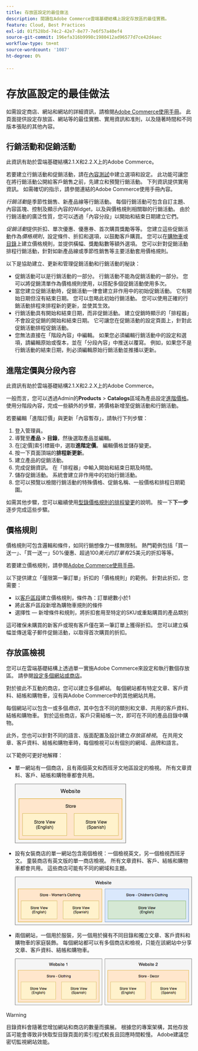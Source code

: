 ```yaml
---
title: 存放區設定的最佳做法
description: 閱讀在Adobe Commerce雲端基礎結構上設定存放區的最佳實務。
feature: Cloud, Best Practices
exl-id: 01f528bd-74c2-42e7-8e77-7e6f57a40ef4
source-git-commit: 196efa316b9998c1980412ad96577d7ce42d4aec
workflow-type: tm+mt
source-wordcount: '1087'
ht-degree: 0%

---
```


# 存放區設定的最佳做法

如需設定商店、網站和網站的詳細資訊，請檢閱[Adobe Commerce使用手冊](https://experienceleague.adobe.com/docs/commerce-admin/user-guides/home.html)。 此頁面提供設定存放區、網站等的最佳實務、實用資訊和准則，以及隨著時間和不同版本張貼的其他內容。

## 行銷活動和促銷活動

此資訊有助於雲端基礎結構2.1.X和2.2.X上的Adobe Commerce。

若要建立行銷活動和促銷活動，請在[內容測試](https://experienceleague.adobe.com/docs/commerce-admin/content-design/staging/content-staging.html)中建立選項和設定。 此功能可讓您在將行銷活動公開給客戶銷售之前，先建立和預覽行銷活動。 下列資訊提供實用資訊。 如需確切的指示，請參閱連結的Adobe Commerce使用手冊內容。

_行銷活動_&#x200B;是季節性銷售、新產品線等行銷活動。 每個行銷活動可包含自訂主題、內容區塊、控制及顯示內容的Widget，以及與價格規則相關聯的行銷活動。 由於行銷活動的廣泛性質，您可以透過「內容分段」以開始和結束日期建立它們。

_促銷活動_&#x200B;提供折扣、單次優惠、優惠券、首次購買獎勵等等。 您建立這些促銷活動作為&#x200B;_價格規則_，設定條件、折扣和選項，以鼓勵客戶購買。 您可以在[購物車](https://experienceleague.adobe.com/docs/commerce-admin/marketing/promotions/cart-rules/price-rules-cart.html)或[目錄](https://experienceleague.adobe.com/docs/commerce-admin/marketing/promotions/catalog-rules/price-rules-catalog.html)上建立價格規則，並提供橫幅、獎勵點數等額外選項。 您可以針對促銷活動排程行銷活動，針對如新產品線或季節性銷售等主要活動套用價格規則。

以下是協助建立、更新和管理促銷活動和行銷活動的秘訣：

* 促銷活動可以是行銷活動的一部分。 行銷活動不能為促銷活動的一部分。 您可以將促銷清單作為價格規則使用，以搭配多個促銷活動使用多次。
* 當您建立促銷活動時，促銷活動一律會建立非作用中的初始促銷活動。 它有開始日期但沒有結束日期。 您可以忽略此初始行銷活動。 您可以使用正確的行銷活動排程來排程新的更新，並使其生效。
* 行銷活動具有開始和結束日期，而非促銷活動。 建立促銷時顯示的「排程器」不會設定促銷的開始和結束日期。 它可讓您在促銷活動的設定頁面上，針對此促銷活動排程促銷活動。
* 您無法直接在「階段內容」中編輯。 如果您必須編輯行銷活動中的設定和選項，請編輯原始或復本，並在「分段內容」中推送以覆寫。 例如，如果您不是行銷活動的結束日期，則必須編輯原始行銷活動並推播以更新。

## 進階定價與分段內容

此資訊有助於雲端基礎結構2.1.X和2.2.X上的Adobe Commerce。

一般而言，您可以透過Admin的&#x200B;**Products** > **Catalogs**&#x200B;區域為產品設定[進階價格](https://experienceleague.adobe.com/docs/commerce-admin/catalog/products/pricing/pricing-advanced.html)。 使用分階段內容，完成一些額外的步驟，將價格新增至促銷活動和行銷活動。

若要編輯「進階訂價」與更新「內容暫存」，請執行下列步驟：

1. 登入管理員。
1. 導覽至&#x200B;**產品** > **目錄**，然後選取產品並編輯。
1. 在[定價]索引標籤中，選取&#x200B;**進階定價**。 編輯價格並儲存變更。
1. 按一下頁面頂端的&#x200B;**排程新更新**。
1. 建立產品的促銷活動。
1. 完成促銷資訊。 在「排程器」中輸入開始和結束日期及時間。
1. 儲存促銷活動。 系統會建立非作用中的初始行銷活動。
1. 您可以預覽以檢閱行銷活動的特殊價格、促銷名稱、一般價格和排程日期範圍。

如需其他步驟，您可以繼續使用[型錄價格規則的排程變更](https://experienceleague.adobe.com/docs/commerce-admin/marketing/promotions/catalog-rules/price-rule-catalog-scheduled-changes.html)的說明。 按一下&#x200B;**下一步**&#x200B;逐步完成這些步驟。

## 價格規則

價格規則可包含邏輯和條件，如同行銷想像力一樣無限制。 熱門範例包括「買一送一」、「買一送一」50%優惠、超過$100美元的訂單有$25美元的折扣等等。

若要建立價格規則，請參閱[Adobe Commerce使用手冊](https://experienceleague.adobe.com/docs/commerce-admin/marketing/promotions/catalog-rules/price-rules-catalog-create.html)。

以下提供建立「僅限第一筆訂單」折扣的「價格規則」的範例。 針對此折扣，您需要：

* 以[客戶區段](https://experienceleague.adobe.com/en/docs/commerce-admin/customers/segments/customer-segment-price-rule)建立價格規則，條件為：訂單總數小於1
* 將此客戶區段新增為購物車規則的條件
* 選擇性 — 新增條件和規則，將折扣套用至特定的SKU或重點購買的產品類別

這可確保未購買的新客戶或現有客戶僅在第一筆訂單上獲得折扣。 您可以建立橫幅並傳送電子郵件促銷活動，以取得首次購買的折扣。

## 存放區檢視

您可以在雲端基礎結構上透過單一實施Adobe Commerce來設定和執行數個存放區。 請參閱[設定多個網站或商店](multiple-sites.md)。

對於彼此不互動的商店，您可以建立多個&#x200B;_網站_。 每個網站都有特定文章、客戶資料、結帳和購物車，沒有與Adobe Commerce中的其他網站共用。

每個網站可以包含一或多個&#x200B;_商店_，其中包含不同的類別和文章、共用的客戶資料、結帳和購物車。 對於這些商店，客戶只需結帳一次，即可在不同的產品目錄中購物。

此外，您也可以針對不同的語言、版面配置及設計建立&#x200B;_存放區檢視_。 在共用文章、客戶資料、結帳和購物車時，每個檢視可以有個別的網域、品牌和語言。

以下範例可更好地解釋：

* 單一網站有一個商店，且有兩個英文和西班牙文地區設定的檢視。 所有文章資料、客戶、結帳和購物車都會共用。

  ![存放區範例1](../../assets/example-store1.png)

* 設有女裝商店的單一網站包含兩個檢視：一個檢視英文，另一個檢視西班牙文。 童裝商店有英文版的單一商店檢視。 所有文章資料、客戶、結帳和購物車都會共用。 這些商店可能有不同的網域和主題。

  ![存放區範例2](../../assets/example-store2.png)

* 兩個網站，一個用於服裝，另一個用於擁有不同目錄和獨立文章、客戶資料和購物車的家庭裝飾。 每個網站都可以有多個商店和檢視，只能在該網站中分享文章、客戶資料、結帳和購物車。

  ![存放區範例3](../../assets/example-store3.png)

>[!WARNING]
>
>目錄資料會隨著您增加網站和商店的數量而擴展。 根據您的專案架構，其他存放區可能會導致非快取型目錄頁面的索引程式較長且回應時間較慢。 Adobe建議您密切監視網站效能。
